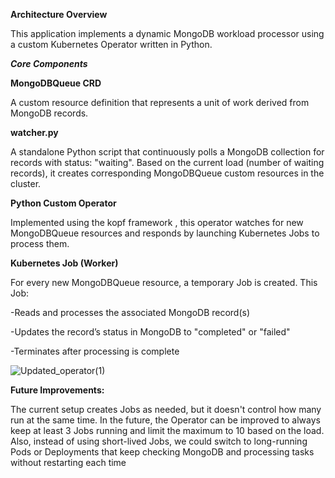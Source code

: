 **Architecture Overview**

This application implements a dynamic MongoDB workload processor using a custom Kubernetes Operator written in Python.

***Core Components***

**MongoDBQueue CRD**

A custom resource definition that represents a unit of work derived from MongoDB records.

**watcher.py**

A standalone Python script that continuously polls a MongoDB collection for records with status: "waiting". Based on the current load (number of waiting records), it creates corresponding MongoDBQueue custom resources in the cluster.

**Python Custom Operator**

Implemented using the kopf framework , this operator watches for new MongoDBQueue resources and responds by launching Kubernetes Jobs to process them.

**Kubernetes Job (Worker)**

For every new MongoDBQueue resource, a temporary Job is created. This Job:

-Reads and processes the associated MongoDB record(s)

-Updates the record’s status in MongoDB to "completed" or "failed"

-Terminates after processing is complete


![Updated_operator(1)](https://github.com/user-attachments/assets/00c185f0-0e8d-4eb6-9e63-32df1f76d6e9)


**Future Improvements:**


The current setup creates Jobs as needed, but it doesn't control how many run at the same time. In the future, the Operator can be improved to always keep at least 3 Jobs running and limit the maximum to 10 based on the load. Also, instead of using short-lived Jobs, we could switch to long-running Pods or Deployments that keep checking MongoDB and processing tasks without restarting each time
